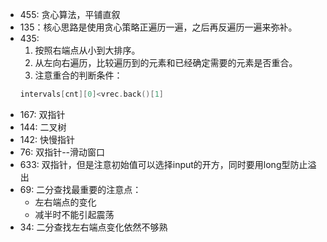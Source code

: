 - 455:  贪心算法，平铺直叙
- 135：核心思路是使用贪心策略正遍历一遍，之后再反遍历一遍来弥补。
- 435:   
	1. 按照右端点从小到大排序。
	2. 从左向右遍历，比较遍历到的元素和已经确定需要的元素是否重合。
	3. 注意重合的判断条件：
	```c++
	intervals[cnt][0]<vrec.back()[1]
	```
- 167: 双指针
- 144: 二叉树
- 142: 快慢指针
- 76:   双指针--滑动窗口
- 633: 双指针，但是注意初始值可以选择input的开方，同时要用long型防止溢出
- 69: 二分查找最重要的注意点：
	- 左右端点的变化
	- 减半时不能引起震荡
- 34: 二分查找左右端点变化依然不够熟